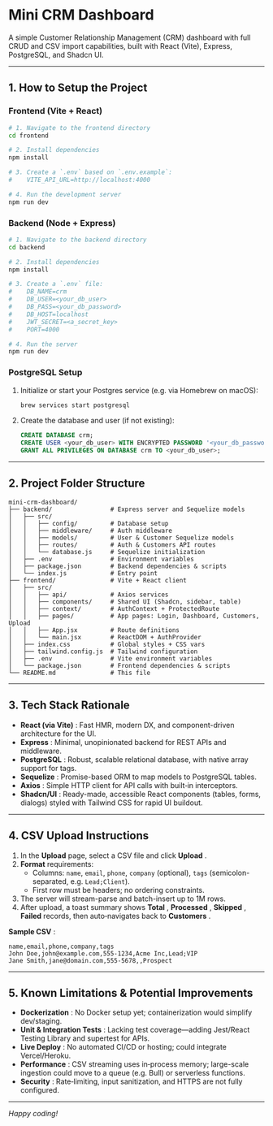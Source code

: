 # Mini CRM Dashboard

A simple Customer Relationship Management (CRM) dashboard with full CRUD and CSV import capabilities, built with React (Vite), Express, PostgreSQL, and Shadcn UI.

---

## 1. How to Setup the Project

### Frontend (Vite + React)

```bash
# 1. Navigate to the frontend directory
cd frontend

# 2. Install dependencies
npm install

# 3. Create a `.env` based on `.env.example`:
#    VITE_API_URL=http://localhost:4000

# 4. Run the development server
npm run dev
```

### Backend (Node + Express)

```bash
# 1. Navigate to the backend directory
cd backend

# 2. Install dependencies
npm install

# 3. Create a `.env` file:
#    DB_NAME=crm
#    DB_USER=<your_db_user>
#    DB_PASS=<your_db_password>
#    DB_HOST=localhost
#    JWT_SECRET=<a_secret_key>
#    PORT=4000

# 4. Run the server
npm run dev
```

### PostgreSQL Setup

1. Initialize or start your Postgres service (e.g. via Homebrew on macOS):
   ```bash
   brew services start postgresql
   ```
2. Create the database and user (if not existing):
   ```sql
   CREATE DATABASE crm;
   CREATE USER <your_db_user> WITH ENCRYPTED PASSWORD '<your_db_password>';
   GRANT ALL PRIVILEGES ON DATABASE crm TO <your_db_user>;
   ```

---

## 2. Project Folder Structure

```
mini-crm-dashboard/
├── backend/                # Express server and Sequelize models
│   ├── src/
│   │   ├── config/         # Database setup
│   │   ├── middleware/     # Auth middleware
│   │   ├── models/         # User & Customer Sequelize models
│   │   ├── routes/         # Auth & Customers API routes
│   │   └── database.js     # Sequelize initialization
│   ├── .env                # Environment variables
│   ├── package.json        # Backend dependencies & scripts
│   └── index.js            # Entry point
├── frontend/               # Vite + React client
│   ├── src/
│   │   ├── api/            # Axios services
│   │   ├── components/     # Shared UI (Shadcn, sidebar, table)
│   │   ├── context/        # AuthContext + ProtectedRoute
│   │   ├── pages/          # App pages: Login, Dashboard, Customers, Upload
│   │   ├── App.jsx         # Route definitions
│   │   └── main.jsx        # ReactDOM + AuthProvider
│   ├── index.css           # Global styles + CSS vars
│   ├── tailwind.config.js  # Tailwind configuration
│   ├── .env                # Vite environment variables
│   └── package.json        # Frontend dependencies & scripts
└── README.md               # This file
```

---

## 3. Tech Stack Rationale

* **React (via Vite)** : Fast HMR, modern DX, and component-driven architecture for the UI.
* **Express** : Minimal, unopinionated backend for REST APIs and middleware.
* **PostgreSQL** : Robust, scalable relational database, with native array support for tags.
* **Sequelize** : Promise-based ORM to map models to PostgreSQL tables.
* **Axios** : Simple HTTP client for API calls with built‑in interceptors.
* **Shadcn/UI** : Ready-made, accessible React components (tables, forms, dialogs) styled with Tailwind CSS for rapid UI buildout.

---

## 4. CSV Upload Instructions

1. In the **Upload** page, select a CSV file and click  **Upload** .
2. **Format** requirements:
   * Columns: `name`, `email`, `phone`, `company` (optional), `tags` (semicolon-separated, e.g. `Lead;Client`).
   * First row must be headers; no ordering constraints.
3. The server will stream-parse and batch-insert up to 1M rows.
4. After upload, a toast summary shows  **Total** ,  **Processed** ,  **Skipped** , **Failed** records, then auto‑navigates back to  **Customers** .

 **Sample CSV** :

```csv
name,email,phone,company,tags
John Doe,john@example.com,555-1234,Acme Inc,Lead;VIP
Jane Smith,jane@domain.com,555-5678,,Prospect
```

---

## 5. Known Limitations & Potential Improvements

* **Dockerization** : No Docker setup yet; containerization would simplify dev/staging.
* **Unit & Integration Tests** : Lacking test coverage—adding Jest/React Testing Library and supertest for APIs.
* **Live Deploy** : No automated CI/CD or hosting; could integrate Vercel/Heroku.
* **Performance** : CSV streaming uses in‑process memory; large-scale ingestion could move to a queue (e.g. Bull) or serverless functions.
* **Security** : Rate‑limiting, input sanitization, and HTTPS are not fully configured.

---

*Happy coding!*
